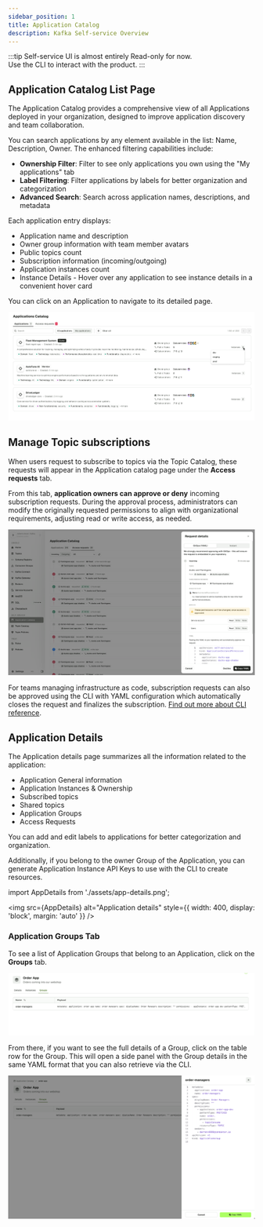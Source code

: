```yaml
---
sidebar_position: 1
title: Application Catalog
description: Kafka Self-service Overview
---
```


:::tip 
Self-service UI is almost entirely Read-only for now.  
Use the CLI to interact with the product.
:::

## Application Catalog List Page

The Application Catalog provides a comprehensive view of all Applications deployed in your organization, designed to improve application discovery and team collaboration.


You can search applications by any element available in the list: Name, Description, Owner. The enhanced filtering capabilities include:

- **Ownership Filter**: Filter to see only applications you own using the "My applications" tab
- **Label Filtering**: Filter applications by labels for better organization and categorization
- **Advanced Search**: Search across application names, descriptions, and metadata


Each application entry displays:
- Application name and description
- Owner group information with team member avatars
- Public topics count
- Subscription information (incoming/outgoing)
- Application instances count
- Instance Details - Hover over any application to see instance details in a convenient hover card

You can click on an Application to navigate to its detailed page.

![Application Catalog](assets/app-catalog.png)


## Manage Topic subscriptions

When users request to subscribe to topics via the Topic Catalog, these requests will appear in the Application catalog page under the **Access requests** tab. 

From this tab, **application owners can approve or deny** incoming subscription requests. During the approval process, administrators can modify the originally requested permissions to align with organizational requirements, adjusting read or write access, as needed.


![Application catalog request approval](/images/changelog/platform/v34/app-catalog-request.png)

For teams managing infrastructure as code, subscription requests can also be approved using the CLI with YAML configuration which automatically closes the request and finalizes the subscription. [Find out more about CLI reference](/platform/reference/cli-reference/).

## Application Details

The Application details page summarizes all the information related to the application:
- Application General information
- Application Instances & Ownership
- Subscribed topics
- Shared topics
- Application Groups
- Access Requests

You can add and edit labels to applications for better categorization and organization.

Additionally, if you belong to the owner Group of the Application, you can generate Application Instance API Keys to use with the CLI to create resources.

import AppDetails from './assets/app-details.png';

<img src={AppDetails} alt="Application details" style={{ width: 400, display: 'block', margin: 'auto' }} />

### Application Groups Tab

To see a list of Application Groups that belong to an Application, click on the **Groups** tab.

![Application Groups](assets/app-groups.png)

From there, if you want to see the full details of a Group, click on the table row for the Group. This will open a side panel with the Group details in the same YAML format that you can also retrieve via the CLI.

![Application Group Details](assets/app-group-details.png)


